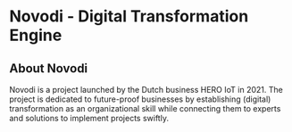 # Novodi - Digital Transformation Engine

## About Novodi

Novodi is a project launched by the Dutch business HERO IoT in 2021.
The project is dedicated to future-proof businesses by establishing (digital) transformation as an organizational skill while connecting them to experts and solutions  to implement projects swiftly.
